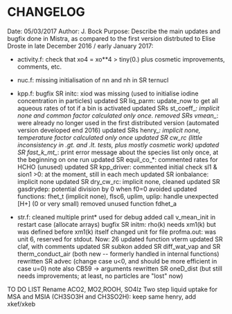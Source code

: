 # CHANGELOG

Date: 05/03/2017
Author: J. Bock
Purpose: Describe the main updates and bugfix done in Mistra, as compared to the first version distrbuted to Elise Droste in late December 2016 / early January 2017:

   - activity.f: check that xo4 = xo**4 > tiny(0.)
                 plus cosmetic improvements, comments, etc.

   - nuc.f: missing initialisation of nn and nh in SR ternucl

   - kpp.f: bugfix SR initc: xiod was missing (used to initialise iodine concentration in particles)
            updated SR liq_parm: update_now to get all aqueous rates of tot if a bin is activated
	    updated SRs st_coeff_*: implicit none and common factor calculated only once.
	    removed SRs vmean_*: were already no longer used in the first distributed version (automated version developed end 2016)
	    updated SRs henry_*: implicit none, temperature factor calculated only once
            updated SR cw_rc (little inconsistency in .gt. and .lt. tests, plus mostly cosmetic work)
	    updated SR fast_k_mt_*: print error message about the species list only once, at the beginning on one run
	    updated SR equil_co_*: commented rates for HCHO (unused)
	    updated SR kpp_driver: commented initial check sl1 & sion1 >0: at the moment, still in each mech
	    updated SR ionbalance: implicit none
	    updated SR dry_cw_rc: implicit none, cleaned
	    updated SR gasdrydep: potential division by 0 when f0=0 avoided
	    updated functions: fhet_t (implicit none), flsc6, uplim, uplip: handle unexpected [H+] (0 or very small)
	    removed unused function fdhet_a

   - str.f: cleaned multiple print* used for debug
	    added call v_mean_init in restart case (allocate arrays)
	    bugfix SR initm: rho(k) needs xm1(k) but was defined before xm1(k) itself
            changed unit for file profma.out: was unit 6, reserved for stdout. Now: 26
	    updated function vterm
	    updated SR claf, with comments
	    updated SR subkon
	    added SR diff_wat_vap and SR therm_conduct_air (both new -- formerly handled in internal functions)
	    rewritten SR advec (change case u<0, and should be more efficient in case u=0) note also CB59 -> arguments
	    rewritten SR oneD_dist (but still needs improvements; at least, no particles are "lost" now)


TO DO LIST
Rename ACO2, MO2,ROOH, SO4lz
Two step liquid uptake for MSA and MSIA (CH3SO3H and CH3SO2H): keep same henry, add xkef/xkeb
